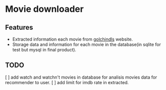 # Movie downloader

## Features
- Extracted information each movie from [golchindls](https://golchindls.ir/) website.
- Storage data and information for each movie in the database(in sqlite for test but mysql in final product).


## TODO
[ ] add watch and watchn't movies in database for analisis movies data for recommender to user.
[ ] add limit for imdb rate in extracted.

